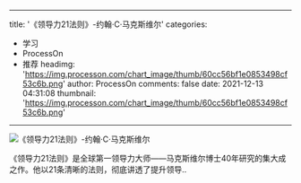 
---
title: '《领导力21法则》-约翰·C·马克斯维尔'
categories: 
 - 学习
 - ProcessOn
 - 推荐
headimg: 'https://img.processon.com/chart_image/thumb/60cc56bf1e0853498cf53c6b.png'
author: ProcessOn
comments: false
date: 2021-12-13 04:31:08
thumbnail: 'https://img.processon.com/chart_image/thumb/60cc56bf1e0853498cf53c6b.png'
---

<div>   
<img class="thumb" alt="《领导力21法则》-约翰·C·马克斯维尔" src="https://img.processon.com/chart_image/thumb/60cc56bf1e0853498cf53c6b.png" referrerpolicy="no-referrer">
<p>《领导力21法则》是全球第一领导力大师——马克斯维尔博士40年研究的集大成之作。他以21条清晰的法则，彻底讲透了提升领导..</p>  
</div>
            